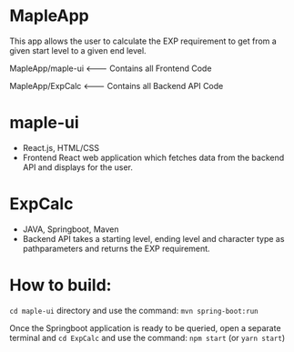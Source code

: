# MapleApp

This app allows the user to calculate the EXP requirement to get from a given start level to a given end level. 

  MapleApp/maple-ui  <--- Contains all Frontend Code
  
  MapleApp/ExpCalc  <--- Contains all Backend API Code
  
# maple-ui
* React.js, HTML/CSS 
* Frontend React web application which fetches data from the backend API and displays for the user. 

# ExpCalc
* JAVA, Springboot, Maven 
* Backend API takes a starting level, ending level and character type as pathparameters and returns the EXP requirement.

# How to build:
 `cd maple-ui` directory and use the command: `mvn spring-boot:run`
 
 Once the Springboot application is ready to be queried, open a separate terminal and `cd ExpCalc` and use the command: `npm start` (or `yarn start`)


